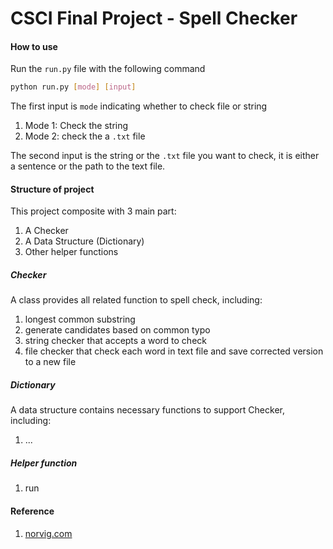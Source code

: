 # CSCI Final Project - Spell Checker

#### How to use

Run the `run.py` file with the following command

```bash
python run.py [mode] [input]
```

The first input is `mode` indicating whether to check file or string

1. Mode 1: Check the string
2. Mode 2: check the a `.txt` file

The second input is the string or the `.txt` file you want to check, it is either a sentence or the path to the text file.

#### Structure of project

This project composite with 3 main part:

1. A Checker 
2. A Data Structure (Dictionary)
3. Other helper functions

##### Checker

A class provides all related function to spell check, including:

1. longest common substring
2. generate candidates based on common typo
3. string checker that accepts a word to check
4. file checker that check each word in text file and save corrected version to a new file

##### Dictionary

A data structure contains necessary functions to support Checker, including:

1. ...

##### Helper function

1. run 

#### Reference 

1. [norvig.com](https://www.norvig.com/spell-correct.html)
